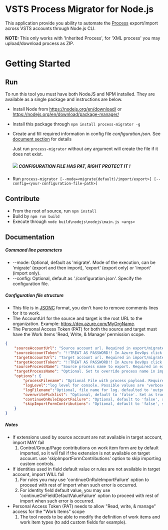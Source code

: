 # VSTS Process Migrator for Node.js

This application provide you ability to automate the [Process](https://docs.microsoft.com/en-us/vsts/work/customize/process/manage-process?view=vsts) export/import across VSTS accounts through Node.js CLI.

**NOTE:** This only works with 'Inherited Process', for 'XML process' you may upload/download process as ZIP. 
 
# Getting Started

## Run

To run this tool you must have both NodeJS and NPM installed. They are available as a single package and instructions are below.

- Install Node from https://nodejs.org/en/download/ or https://nodejs.org/en/download/package-manager/
- Install this package through `npm install process-migrator -g` 
- Create and fill required information in config file *configuration.json*. See [document section](#documentation) for details

   Just run ```process-migrator``` without any argument will create the file if it does not exist.

   ##### ![](https://imgplaceholder.com/100x17/cccccc/fe2904?text=WARNING&font-size=15) CONFIGURATION FILE HAS PAT, RIGHT PROTECT IT !
- Run `process-migrator [--mode=<migrate(default)/import/export>] [--config=<your-configuration-file-path>]`
  
## Contribute

- From the root of source, run `npm install`
- Build by `npm run build`
- Execute through `node build\nodejs\nodejs\main.js <args>`

## Documentation

##### Command line parameters
- --mode: Optional, default as 'migrate'. Mode of the execution, can be 'migrate' (export and then import), 'export' (export only) or 'import' (import only).
- --config: Optional, default as './configuration.json'. Specify the configuration file.

##### Configuration file structure
- This file is in [JSONC](https://github.com/Microsoft/node-jsonc-parser) format, you don't have to remove comments lines for it to work. 
- The AccountUrl for the source and target is the root URL to the organization. Example: https://dev.azure.com/MyOrgName.
- The Personal Access Token (PAT) for both the source and target must have the Work Items 'Read, Write, & Manage' permission scope.

``` json
{
    "sourceAccountUrl": "Source account url. Required in export/migrate mode, ignored in import mode.",
    "sourceAccountToken": "!!TREAT AS PASSWORD!! In Azure DevOps click on user settings personal access tokens an generate a token for source account. Required in export/migrate mode, ignored in import mode.",
    "targetAccountUrl": "Target account url. Required in import/migrate mode, ignored in export mode.",
    "targetAccountToken": "!!TREAT AS PASSWORD!! In Azure DevOps click on user settings personal access tokens and generate a token for target account. Required in import/migrate mode, ignored in export mode.",
    "sourceProcessName": "Source process name to export. Required in export/migrate mode, ignored in import mode.",
    "targetProcessName": "Optional. Set to override process name in import/migrate mode.",
    "options": {
        "processFilename": "Optional File with process payload. Required in import mode, optional for export/migrate mode.",
        "logLevel":"log level for console. Possible values are 'verbose'/'information'/'warning'/'error' or null.",
        "logFilename":"Optional, file name for log. defaulted to 'output/processMigrator.log'.",
        "overwritePicklist": "Optional, default to 'false'. Set as true to overwrite picklist if exists on target or import will fail when picklist entries varies across source and target.",
        "continueOnRuleImportFailure": "Optional, default to 'false', set true to continue import on failure importing rules, warning will be provided.",
        "skipImportFormContributions": "Optional, default to 'false', set true to skip import control contributions on work item form.",
    }
}
```

##### Notes 
- If extensions used by source account are not available in target account, import MAY fail
   1) Control/Group/Page contributions on work item form are by default imported, so it will fail if the extension is not available on target account. use 'skipImportFormContributions' option to skip importing custom controls.
- If identities used in field default value or rules are not available in target account, import WILL fail
   1) For rules you may use 'continueOnRuleImportFailure' option to proceed with rest of import when such error is occurred.
   2) For identity field default value, you may use 'continueOnFieldDefaultValueFailure' option to proceed with rest of import when such error is occurred.
- Personal Access Token (PAT) needs to allow "Read, write, & manage" access for the "Work Items" scope
   1) The tool needs to be able to modify the definition of work items and work item types (to add custom fields for example).
